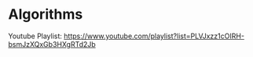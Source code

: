 # Algorithms

Youtube Playlist: https://www.youtube.com/playlist?list=PLVJxzz1cOIRH-bsmJzXQxGb3HXgRTd2Jb


